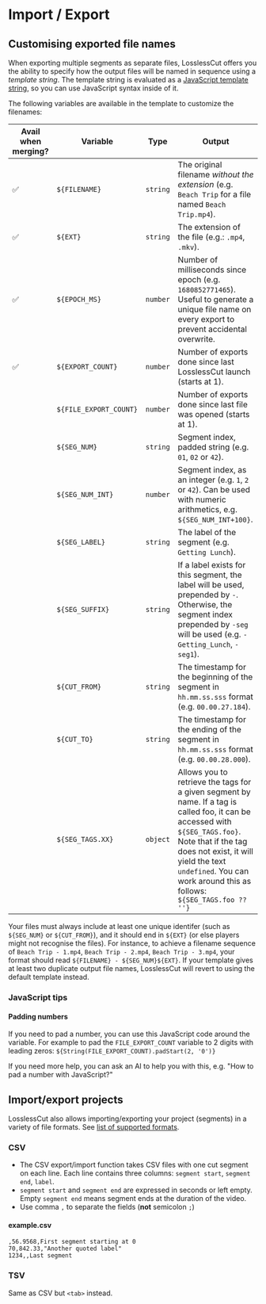 # Import / Export

## Customising exported file names

When exporting multiple segments as separate files, LosslessCut offers you the ability to specify how the output files will be named in sequence using a *template string*. The template string is evaluated as a [JavaScript template string](https://developer.mozilla.org/en-US/docs/Web/JavaScript/Reference/Template_literals), so you can use JavaScript syntax inside of it.

The following variables are available in the template to customize the filenames:

| Avail when merging? | Variable | Type | Output |
| - | - | - | - |
| ✅ | `${FILENAME}` | `string` | The original filename *without the extension* (e.g. `Beach Trip` for a file named `Beach Trip.mp4`).
| ✅ | `${EXT}` | `string` | The extension of the file (e.g.: `.mp4`, `.mkv`).
| ✅ | `${EPOCH_MS}` | `number` | Number of milliseconds since epoch (e.g. `1680852771465`). Useful to generate a unique file name on every export to prevent accidental overwrite.
| ✅ | `${EXPORT_COUNT}` | `number` | Number of exports done since last LosslessCut launch (starts at 1).
| | `${FILE_EXPORT_COUNT}` | `number` | Number of exports done since last file was opened (starts at 1).
| | `${SEG_NUM}` | `string` | Segment index, padded string (e.g. `01`, `02` or `42`).
| | `${SEG_NUM_INT}` | `number` | Segment index, as an integer (e.g. `1`, `2` or `42`). Can be used with numeric arithmetics, e.g. `${SEG_NUM_INT+100}`.
| | `${SEG_LABEL}` | `string` | The label of the segment (e.g. `Getting Lunch`).
| | `${SEG_SUFFIX}` | `string` | If a label exists for this segment, the label will be used, prepended by `-`. Otherwise, the segment index prepended by `-seg` will be used (e.g. `-Getting_Lunch`, `-seg1`).
| | `${CUT_FROM}` | `string` | The timestamp for the beginning of the segment in `hh.mm.ss.sss` format (e.g. `00.00.27.184`).
| | `${CUT_TO}` | `string` | The timestamp for the ending of the segment in `hh.mm.ss.sss` format (e.g. `00.00.28.000`).
| | `${SEG_TAGS.XX}` | `object` | Allows you to retrieve the tags for a given segment by name. If a tag is called foo, it can be accessed with `${SEG_TAGS.foo}`. Note that if the tag does not exist, it will yield the text `undefined`. You can work around this as follows: `${SEG_TAGS.foo ?? ''}`

Your files must always include at least one unique identifer (such as `${SEG_NUM}` or `${CUT_FROM}`), and it should end in `${EXT}` (or else players might not recognise the files). For instance, to achieve a filename sequence of `Beach Trip - 1.mp4`, `Beach Trip - 2.mp4`, `Beach Trip - 3.mp4`, your format should read `${FILENAME} - ${SEG_NUM}${EXT}`. If your template gives at least two duplicate output file names, LosslessCut will revert to using the default template instead.

### JavaScript tips

#### Padding numbers

If you need to pad a number, you can use this JavaScript code around the variable. For example to pad the `FILE_EXPORT_COUNT` variable to 2 digits with leading zeros: `${String(FILE_EXPORT_COUNT).padStart(2, '0')}`

If you need more help, you can ask an AI to help you with this, e.g. "How to pad a number with JavaScript?"

## Import/export projects

LosslessCut also allows importing/exporting your project (segments) in a variety of file formats. See [list of supported formats](https://github.com/mifi/lossless-cut/issues/1340).

### CSV

- The CSV export/import function takes CSV files with one cut segment on each line. Each line contains three columns: `segment start`, `segment end`, `label`.
- `segment start` and `segment end` are expressed in seconds or left empty. Empty `segment end` means segment ends at the duration of the video.
- Use comma `,` to separate the fields (**not** semicolon `;`)

#### example.csv

```csv
,56.9568,First segment starting at 0
70,842.33,"Another quoted label"
1234,,Last segment
```

### TSV

Same as CSV but `<tab>` instead.
